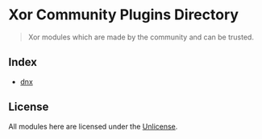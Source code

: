 # Xor Community Plugins Directory

> Xor modules which are made by the community and can be trusted.

## Index

- [dnx](./dnx)

## License

All modules here are licensed under the [Unlicense](./LICENSE).
